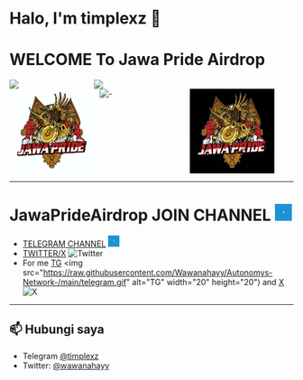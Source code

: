 # Halo, I'm timplexz 👋



# WELCOME To Jawa Pride Airdrop

<div style="display: flex;">
  <img src="https://github.com/Wawanahayy/JawaPrideAirdrop/raw/main/2in1.gif" width="150" />
  <img src="https://github.com/Wawanahayy/JawaPrideAirdrop/raw/main/2in1.gif" width="150" />
</div>


<div style="display: flex; gap: 10px;">
  <img src="https://github.com/Wawanahayy/Autonomys-Network-/blob/main/photo.jpg" alt="-" width="150" height="150">
  <img src="https://github.com/Wawanahayy/Autonomys-Network-/blob/main/2in1.gif" alt="-" width="150" height="150">
  <img src="https://github.com/Wawanahayy/Autonomys-Network-/blob/main/photo1.jpg" alt="-" width="150" height="150">
</div>

- - - - - - - - -

# JawaPrideAirdrop JOIN CHANNEL <img src="https://github.com/Wawanahayy/Autonomys-Network-/blob/main/telegram.gif" alt="JOIN MY CHANNEL" width="30" height="30">


- [TELEGRAM CHANNEL](https://t.me/AirdropJP_JawaPride) <img src="https://raw.githubusercontent.com/Wawanahayy/Autonomys-Network-/main/telegram.gif" alt="Telegram" width="20" height="20">
- [TWITTER/X](https://x.com/JAWAPRIDE_ID) <img src="https://upload.wikimedia.org/wikipedia/commons/6/60/Twitter_Logo_2021.svg" alt="Twitter" width="20" height="20">
- For me [TG](https://t.me/timplexzz) <img src="https://raw.githubusercontent.com/Wawanahayy/Autonomys-Network-/main/telegram.gif" alt="TG" width="20" height="20") and [X](https://t.me/timplexzz) <img src="https://upload.wikimedia.org/wikipedia/commons/6/60/Twitter_Logo_2021.svg" alt="X" width="20" height="20">


- - - - - - - - -

## 📫 Hubungi saya
- Telegram [@timplexz](t.me://timplexz)
- Twitter: [@wawanahayy](https://twitter.com/wawanahayy)


